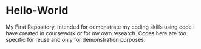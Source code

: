 # Hello-World
My First Repository. Intended for demonstrate my coding skills using code I have created in coursework or for my own research. Codes here are too specific for reuse and only for demonstration purposes.
